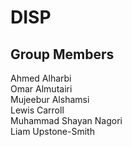 # DISP

## Group Members
Ahmed Alharbi <br>
Omar Almutairi <br>
Mujeebur Alshamsi <br>
Lewis Carroll <br>
Muhammad Shayan Nagori <br>
Liam Upstone-Smith <br>

